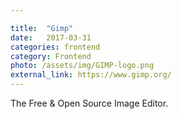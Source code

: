 ```yaml
---

title:  "Gimp"
date:   2017-03-31
categories: frontend
category: Frontend
photo: /assets/img/GIMP-logo.png
external_link: https://www.gimp.org/
---
```

The Free & Open Source Image Editor.
